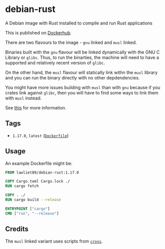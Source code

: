# debian-rust

A Debian image with Rust installed to compile and run Rust applications

This is published on [Dockerhub](https://hub.docker.com/r/lawliet89/debian-rust/).

There are two flavours to the image - `gnu` linked and `musl` linked.

Binaries built with the `gnu` flavour will be linked dynamically with the GNU C Library or `glibc`.
Thus, to run the binarties, the machine will need to have a supported and relatively recent version of `glibc`.

On the other hand, the `musl` flavour will statically link withn the `musl` library and you can run the
binary directly with no other depdendencies.

You might have more issues building with `musl` than with `gnu` because if you crates link against `glibc`, then
you will have to find some ways to link them with `musl` instead.

See [this](https://github.com/japaric/rust-cross) for more information.

## Tags

- `1.17.0`, `latest` ([`Dockerfile`](https://github.com/lawliet89/debian-rust/blob/master/Dockerfile))

## Usage

An example Dockerfile might be:

```Dockerfile
FROM lawliet89/debian-rust:1.17.0

COPY Cargo.toml Cargo.lock ./
RUN cargo fetch

COPY . ./
RUN cargo build --release

ENTRYPOINT ["cargo"]
CMD ["run", "--release"]
```

## Credits

The `musl` linked variant uses scripts from [`cross`](https://github.com/japaric/cross).
